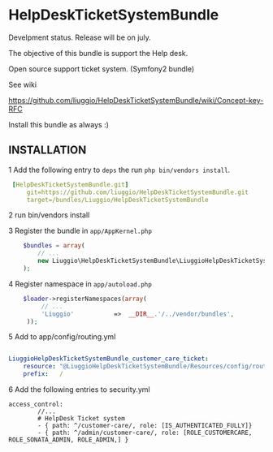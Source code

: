 HelpDeskTicketSystemBundle
==========================

Develpment status. Release will be on july.

The objective of this bundle is support the Help desk.

Open source support ticket system. (Symfony2 bundle)


See wiki

https://github.com/liuggio/HelpDeskTicketSystemBundle/wiki/Concept-key-RFC



Install this bundle as always :)


## INSTALLATION

1 Add the following entry to ``deps`` the run ``php bin/vendors install``.

``` yaml
 [HelpDeskTicketSystemBundle.git]
     git=https://github.com/liuggio/HelpDeskTicketSystemBundle.git
     target=/bundles/Liuggio/HelpDeskTicketSystemBundle
```

2 run bin/vendors install

3 Register the bundle in ``app/AppKernel.php``

``` php
    $bundles = array(
        // ...
        new Liuggio\HelpDeskTicketSystemBundle\LiuggioHelpDeskTicketSystemBundle(),
    );
```

4  Register namespace in ``app/autoload.php``

``` php
    $loader->registerNamespaces(array(
         // ...
         'Liuggio'           =>  __DIR__.'/../vendor/bundles',
     ));
```


5  Add to app/config/routing.yml

 ``` yaml

 LiuggioHelpDeskTicketSystemBundle_customer_care_ticket:
     resource: "@LiuggioHelpDeskTicketSystemBundle/Resources/config/routing.yml"
     prefix:   /

 ```


6 Add the following entries to security.yml

    access_control:
            //...
            # HelpDesk Ticket system
            - { path: ^/customer-care/, role: [IS_AUTHENTICATED_FULLY]}
            - { path: ^/admin/customer-care/, role: [ROLE_CUSTOMERCARE, ROLE_SONATA_ADMIN, ROLE_ADMIN,] }

